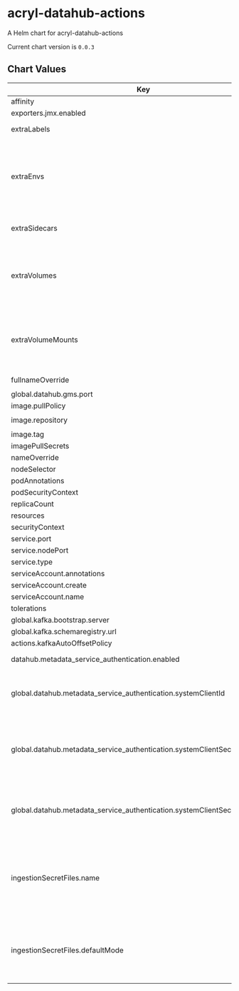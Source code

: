 acryl-datahub-actions
================
A Helm chart for acryl-datahub-actions

Current chart version is `0.0.3`

## Chart Values

| Key | Type | Default | Description |
|-----|------|---------|-------------|
| affinity | object | `{}` |  |
| exporters.jmx.enabled | boolean | false |  |
| extraLabels | object | `{}` | Extra labels for deployment configuration |
| extraEnvs | Extra [environment variables][] which will be appended to the `env:` definition for the container | `[]` |
| extraSidecars | list | `[]` | Add additional sidecar containers to the deployment pod(s) |
| extraVolumes | Templatable string of additional `volumes` to be passed to the `tpl` function | "" |
| extraVolumeMounts | Templatable string of additional `volumeMounts` to be passed to the `tpl` function | "" |
| fullnameOverride | string | `"acryl-datahub-actions"` |  |
| global.datahub.gms.port | string | `"8080"` |  |
| image.pullPolicy | string | `"IfNotPresent"` |  |
| image.repository | string | `"acryldata/datahub-actions"` |  |
| image.tag | string | `"v0.0.6"` |  |
| imagePullSecrets | list | `[]` |  |
| nameOverride | string | `""` |  |
| nodeSelector | object | `{}` |  |
| podAnnotations | object | `{}` |  |
| podSecurityContext | object | `{}` |  |
| replicaCount | int | `1` |  |
| resources | object | `{}` |  |
| securityContext | object | `{}` |  |
| service.port | int | `9093` |  |
| service.nodePort | int | `""` |  |
| service.type | string | `"ClusterIP"` |  |
| serviceAccount.annotations | object | `{}` |  |
| serviceAccount.create | bool | `false` |  |
| serviceAccount.name | string | `nil` |  |
| tolerations | list | `[]` |  |
| global.kafka.bootstrap.server  | string | `nil` |  |
| global.kafka.schemaregistry.url | string | `nil` |  |
| actions.kafkaAutoOffsetPolicy | string | `"latest"` |  |
| datahub.metadata_service_authentication.enabled | bool | `false` | Whether Metadata Service Authentication is enabled. |
| global.datahub.metadata_service_authentication.systemClientId | string | `"__datahub_system"` | The internal system id that is used to communicate with DataHub GMS. Required if metadata_service_authentication is 'true'. |
| global.datahub.metadata_service_authentication.systemClientSecret.secretRef | string | `nil` | The reference to a secret containing the internal system secret that is used to communicate with DataHub GMS. Required if metadata_service_authentication is 'true'. |
| global.datahub.metadata_service_authentication.systemClientSecret.secretKey | string | `nil` | The key of a secret containing the internal system secret that is used to communicate with DataHub GMS. Required if metadata_service_authentication is 'true'. |
| ingestionSecretFiles.name | string | `""` | Name of the k8s secret that holds any secret files (e.g., SSL certificates and private keys) that are used in your ingestion recipes. The keys in the secret will be mounted as individual files under `/etc/datahub/ingestion-secret-files` |
| ingestionSecretFiles.defaultMode | string | `""` | The permission mode for the volume that mounts k8s secret under `/etc/datahub/ingestion-secret-files`, default value is 0444 which allows read access by owner, group, and other users |
